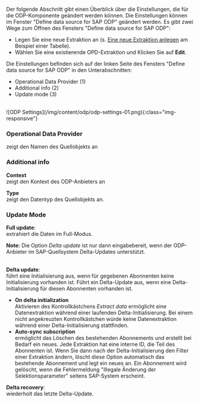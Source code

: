 Der folgende Abschnitt gibt einen Überblick über die
 Einstellungen, die für die ODP-Komponente geändert werden können.
Die Einstellungen können im Fenster "Define data source for SAP ODP" geändert werden. 
Es gibt zwei Wege zum Öffnen des Fensters "Define data source for SAP ODP":
- Legen Sie eine neue Extraktion an (s. [Eine neue Extraktion anlegen](https://help.theobald-software.com/de/xtract-universal/erste-schritte-mit-table/eine-neue-extraktion-anlegen) am Beispiel einer Tabelle).
- Wählen Sie eine existierende OPD-Extraktion und Klicken Sie auf **Edit**.<br/>

Die Einstellungen befinden sich auf der linken Seite des Fensters "Define data source for SAP ODP" in den Unterabschnitten:<br/>
- Operational Data Provider (1)
- Additional info (2)
- Update mode (3)
<br/>
![ODP Settings](/img/content/odp/odp-settings-01.png){:class="img-responsive"}
<br/>

### Operational Data Provider <br/>
zeigt den Namen des Quellobjekts an 

### Additional info <br/>
**Context**<br/>
zeigt den Kontext des ODP-Anbieters an 

**Type**<br/>
zeigt den Datentyp des Quellobjekts an.

### Update Mode <br/>
**Full update**:<br/>
extrahiert die Daten im Full-Modus.<br/>
<div class="alert alert-info">
 <i class="fas fa-info-circle"></i> <strong>Note:</strong> Die Option <em>Delta update</em> ist nur dann eingabebereit, wenn der ODP-Anbieter im SAP-Quellsystem Delta-Updates unterstützt.</div><br/>
  
**Delta update**: <br/>
führt eine Initialisierung aus, wenn für gegebenen Abonnenten keine Initialisierung vorhanden ist. 
Führt ein Delta-Update aus, wenn eine Delta-Initialisierung für diesen Abonnenten vorhanden ist.
- **On delta initialization** <br/>
Aktivieren des Kontrollkästchens *Extract data* ermöglicht eine Datenextraktion während einer laufenden Delta-Initialisierung.
Bei einem nicht angekreuzten Kontrollkästchen würde keine Datenextraktion während einer Delta-Initialisierung stattfinden.<br/>
- **Auto-sync subscription**<br/>
ermöglicht das Löschen des bestehenden Abonnements und erstellt bei Bedarf ein neues.
Jede Extraktion hat eine interne ID, die Teil des Abonnenten ist. 
Wenn Sie dann nach der Delta-Initialisierung den Filter einer Extraktion ändern, löscht diese Option automatisch das bestehende Abonnement und legt ein neues an. 
Ein Abonnement wird gelöscht, wenn die Fehlermeldung "Illegale Änderung der Selektionsparameter" seitens SAP-System erscheint. <br/>

**Delta recovery**: <br/>
wiederholt das letzte Delta-Update.

